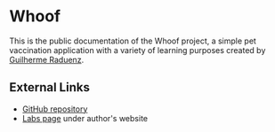 # Whoof

This is the public documentation of the Whoof project, a simple pet vaccination application with a variety of learning purposes created by [Guilherme Raduenz](https://gui.rdnz.dev/\_/).

## External Links

* [GitHub repository](https://github.com/graduenz/whoof-aspnetcore)
* [Labs page](https://gui.rdnz.dev/\_/labs/whoof) under author's website
